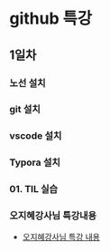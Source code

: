 # github 특강

## 1일차

### 노선 설치

### git 설치

### vscode 설치

### Typora 설치

### 01. TIL 실습

### 오지혜강사님 특강내용

- [오지혜강사님 특강 내용](https://www.notion.so/Git-22-06-16-22-06-17-f11e3deb5e8b459b91cf1cd4762a8819)